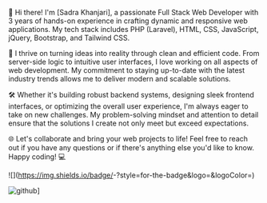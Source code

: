 👋 Hi there! I'm [Sadra Khanjari], a passionate Full Stack Web Developer with 3 years of hands-on experience in crafting dynamic and responsive web applications. My tech stack includes PHP (Laravel), HTML, CSS, JavaScript, jQuery, Bootstrap, and Tailwind CSS.

🚀 I thrive on turning ideas into reality through clean and efficient code. From server-side logic to intuitive user interfaces, I love working on all aspects of web development. My commitment to staying up-to-date with the latest industry trends allows me to deliver modern and scalable solutions.

🛠️ Whether it's building robust backend systems, designing sleek frontend interfaces, or optimizing the overall user experience, I'm always eager to take on new challenges. My problem-solving mindset and attention to detail ensure that the solutions I create not only meet but exceed expectations.

🌐 Let's collaborate and bring your web projects to life! Feel free to reach out if you have any questions or if there's anything else you'd like to know. Happy coding! 💻


![<Badge Name>](https://img.shields.io/badge/<Badge Text>-<Background Color>?style=for-the-badge&logo=<Icon Name>&logoColor=<Logo Color>)

![github](https://img.shields.io/badge/GitHub-000000?style=for-the-badge&logo=GitHub&logoColor=white)]
